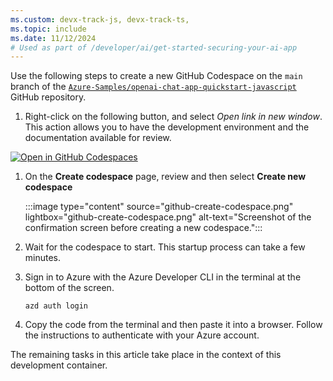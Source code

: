 ```yaml
---
ms.custom: devx-track-js, devx-track-ts, 
ms.topic: include
ms.date: 11/12/2024
# Used as part of /developer/ai/get-started-securing-your-ai-app
---
```


Use the following steps to create a new GitHub Codespace on the `main` branch of the [`Azure-Samples/openai-chat-app-quickstart-javascript`](https://github.com/Azure-Samples/openai-chat-app-quickstart-javascript) GitHub repository.

1. Right-click on the following button, and select _Open link in new window_. This action allows you to have the development environment and the documentation available for review.

 [![Open in GitHub Codespaces](https://github.com/codespaces/badge.svg)](https://codespaces.new/Azure-Samples/openai-chat-app-quickstart-javascript)

1. On the **Create codespace** page, review and then select **Create new codespace**

    :::image type="content" source="github-create-codespace.png" lightbox="github-create-codespace.png" alt-text="Screenshot of the confirmation screen before creating a new codespace.":::

1. Wait for the codespace to start. This startup process can take a few minutes.

1. Sign in to Azure with the Azure Developer CLI in the terminal at the bottom of the screen.

    ```azdeveloper
    azd auth login
    ```

1. Copy the code from the terminal and then paste it into a browser. Follow the instructions to authenticate with your Azure account.

The remaining tasks in this article take place in the context of this development container.
